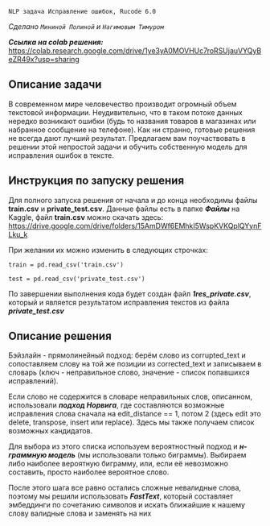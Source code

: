 `NLP задача Исправление ошибок, Rucode 6.0`

*Сделано `Мининой Полиной` и `Нагимовым Тимуром`*



***Ссылка на colab решения:*** https://colab.research.google.com/drive/1ye3yA0MOVHUc7roRSUjauVYQyBeZR49x?usp=sharing

## Описание задачи
В современном мире человечество производит огромный объем текстовой информации. 
Неудивительно, что в таком потоке данных нередко возникают ошибки (будь то названия товаров в магазинах или набранное сообщение на телефоне). 
Как ни странно, готовые решения не всегда дают лучший результат. 
Предлагаем вам поучаствовать в решении этой непростой задачи и обучить собственную модель для исправления ошибок в тексте.

## Инструкция по запуску решения
Для полного запуска решения от начала и до конца необходимы файлы **train.csv** и **private_test.csv**. Данные файлы есть в папке ***Файлы*** на Kaggle, файл **train.csv** можно скачать здесь: https://drive.google.com/drive/folders/15AmDWf6EMhkI5WspKVKQplQYynFLku_k

При желании их можно изменить в следующих строчках:
```
train = pd.read_csv('train.csv')
```
```
test = pd.read_csv('private_test.csv')
```

По завершении выполнения кода будет создан файл ***1res_private.csv***, который и является результатом исправления текстов из файла ***private_test.csv***

## Описание решения
Бэйзлайн - прямолинейный подход: берём слово из corrupted_text и сопоставляем слову на той же позиции из corrected_text и записываем в словарь (ключ - неправильное слово, значение - список попавшихся исправлений).

Если слово не содержится в словаре неправильных слов, описанном, использовали ***подход Норвига***, где составляются возможные исправления слова сначала на edit_distance == 1, потом 2 (здесь edit это delete, transpose, insert или replace). Здесь мы также получаем список возможных кандидатов. 

Для выбора из этого списка используем вероятностный подход и ***н-граммную модель*** (мы использовали только биграммы). Выбираем либо наиболее вероятную биграмму, или, если её невозможно составить, просто наиболее вероятное слово.

После этого шага все равно остались сложные невалидные слова, поэтому мы решили использовать ***FastText***, который составляет эмбеддинги по сочетанию символов и искать ближайшие к нашему слову валидные слова и заменять на них
